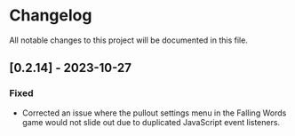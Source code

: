 # Changelog

All notable changes to this project will be documented in this file.

## [0.2.14] - 2023-10-27

### Fixed
- Corrected an issue where the pullout settings menu in the Falling Words game would not slide out due to duplicated JavaScript event listeners.